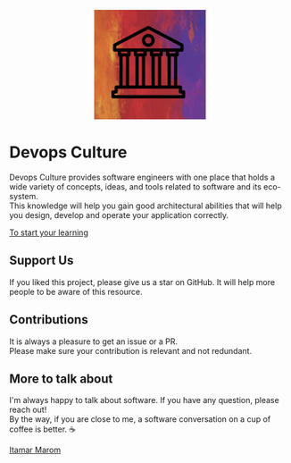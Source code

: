 <p align="center">
    <img src="docs/assets/devops-culture.png" width="200">
</p>

# Devops Culture
Devops Culture provides software engineers with one place that holds a wide variety of concepts, ideas, and tools related to software and its eco-system.</br>
This knowledge will help you gain good architectural abilities that will help you design, develop and operate your application correctly.</br>

[To start your learning](https://devops-culture-project.github.io/devops-culture/)

## Support Us
If you liked this project, please give us a star on GitHub. It will help more people to be aware of this resource.

## Contributions
It is always a pleasure to get an issue or a PR.</br>
    Please make sure your contribution is relevant and not redundant.</br>

## More to talk about
I'm always happy to talk about software. If you have any question, please reach out!</br>
By the way, if you are close to me, a software conversation on a cup of coffee is better. :coffee: </br>

<a class="badge-base__link LI-simple-link" href="https://il.linkedin.com/in/itamar-marom?trk=profile-badge">Itamar Marom</a>
<!-- <script src="https://platform.linkedin.com/badges/js/profile.js" async defer type="text/javascript"></script> -->
<!-- <div class="badge-base LI-profile-badge" data-locale="en_US" data-size="medium" data-theme="dark" data-type="VERTICAL" data-vanity="itamar-marom" data-version="v1"><a class="badge-base__link LI-simple-link" href="https://il.linkedin.com/in/itamar-marom?trk=profile-badge">Itamar Marom</a></div> -->